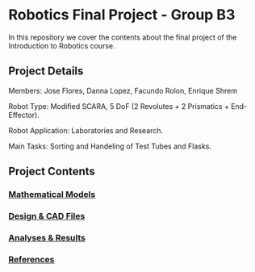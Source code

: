 # Robotics Final Project - Group B3
In this repository we cover the contents about the final project of the Introduction to Robotics course.

## Project Details

Members: Jose Flores, Danna Lopez, Facundo Rolon, Enrique Shrem

Robot Type: Modified SCARA, 5 DoF (2 Revolutes + 2 Prismatics + End-Effector).

Robot Application: Laboratories and Research.

Main Tasks: Sorting and Handeling of Test Tubes and Flasks.

## Project Contents
### [Mathematical Models](Mathematical%20Models)
### [Design & CAD Files](Design%20&%20CAD%20Files)
### [Analyses & Results](Analyses%20&%20Results)
### [References](References)

